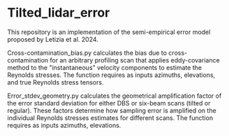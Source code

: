 # Tilted_lidar_error
This repository is an implementation of the semi-empirical error model proposed by Letizia et al. 2024.

Cross-contamination_bias.py calculates the bias due to cross-contamination for an arbitrary profiling scan that applies eddy-covariance method to the "instantaneous" velocity components to estimate the Reynolds stresses. The function requires as inputs azimuths, elevations, and true Reynolds stress tensors.

Error_stdev_geometry.py calculates the geometrical amplification factor of the error standard deviation for either DBS or six-beam scans (tilted or regular). These factors determine how sampling error is amplified on the individual Reynolds stresses estimates for different scans. The function requires as inputs azimuths, elevations.
